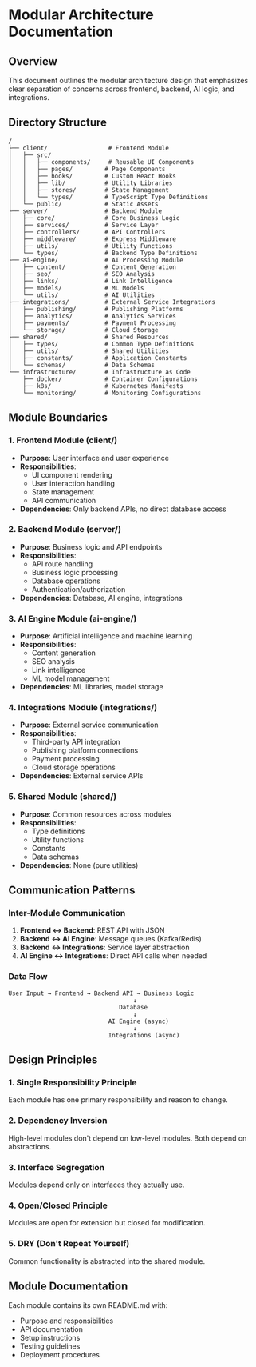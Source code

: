 # Modular Architecture Documentation

## Overview

This document outlines the modular architecture design that emphasizes clear separation of concerns across frontend, backend, AI logic, and integrations.

## Directory Structure

```
/
├── client/                 # Frontend Module
│   ├── src/
│   │   ├── components/     # Reusable UI Components
│   │   ├── pages/         # Page Components
│   │   ├── hooks/         # Custom React Hooks
│   │   ├── lib/           # Utility Libraries
│   │   ├── stores/        # State Management
│   │   └── types/         # TypeScript Type Definitions
│   └── public/            # Static Assets
├── server/                # Backend Module
│   ├── core/              # Core Business Logic
│   ├── services/          # Service Layer
│   ├── controllers/       # API Controllers
│   ├── middleware/        # Express Middleware
│   ├── utils/             # Utility Functions
│   └── types/             # Backend Type Definitions
├── ai-engine/             # AI Processing Module
│   ├── content/           # Content Generation
│   ├── seo/               # SEO Analysis
│   ├── links/             # Link Intelligence
│   ├── models/            # ML Models
│   └── utils/             # AI Utilities
├── integrations/          # External Service Integrations
│   ├── publishing/        # Publishing Platforms
│   ├── analytics/         # Analytics Services
│   ├── payments/          # Payment Processing
│   └── storage/           # Cloud Storage
├── shared/                # Shared Resources
│   ├── types/             # Common Type Definitions
│   ├── utils/             # Shared Utilities
│   ├── constants/         # Application Constants
│   └── schemas/           # Data Schemas
└── infrastructure/        # Infrastructure as Code
    ├── docker/            # Container Configurations
    ├── k8s/               # Kubernetes Manifests
    └── monitoring/        # Monitoring Configurations
```

## Module Boundaries

### 1. Frontend Module (client/)
- **Purpose**: User interface and user experience
- **Responsibilities**:
  - UI component rendering
  - User interaction handling
  - State management
  - API communication
- **Dependencies**: Only backend APIs, no direct database access

### 2. Backend Module (server/)
- **Purpose**: Business logic and API endpoints
- **Responsibilities**:
  - API route handling
  - Business logic processing
  - Database operations
  - Authentication/authorization
- **Dependencies**: Database, AI engine, integrations

### 3. AI Engine Module (ai-engine/)
- **Purpose**: Artificial intelligence and machine learning
- **Responsibilities**:
  - Content generation
  - SEO analysis
  - Link intelligence
  - ML model management
- **Dependencies**: ML libraries, model storage

### 4. Integrations Module (integrations/)
- **Purpose**: External service communication
- **Responsibilities**:
  - Third-party API integration
  - Publishing platform connections
  - Payment processing
  - Cloud storage operations
- **Dependencies**: External service APIs

### 5. Shared Module (shared/)
- **Purpose**: Common resources across modules
- **Responsibilities**:
  - Type definitions
  - Utility functions
  - Constants
  - Data schemas
- **Dependencies**: None (pure utilities)

## Communication Patterns

### Inter-Module Communication

1. **Frontend ↔ Backend**: REST API with JSON
2. **Backend ↔ AI Engine**: Message queues (Kafka/Redis)
3. **Backend ↔ Integrations**: Service layer abstraction
4. **AI Engine ↔ Integrations**: Direct API calls when needed

### Data Flow

```
User Input → Frontend → Backend API → Business Logic
                                   ↓
                               Database
                                   ↓
                            AI Engine (async)
                                   ↓
                            Integrations (async)
```

## Design Principles

### 1. Single Responsibility Principle
Each module has one primary responsibility and reason to change.

### 2. Dependency Inversion
High-level modules don't depend on low-level modules. Both depend on abstractions.

### 3. Interface Segregation
Modules depend only on interfaces they actually use.

### 4. Open/Closed Principle
Modules are open for extension but closed for modification.

### 5. DRY (Don't Repeat Yourself)
Common functionality is abstracted into the shared module.

## Module Documentation

Each module contains its own README.md with:
- Purpose and responsibilities
- API documentation
- Setup instructions
- Testing guidelines
- Deployment procedures